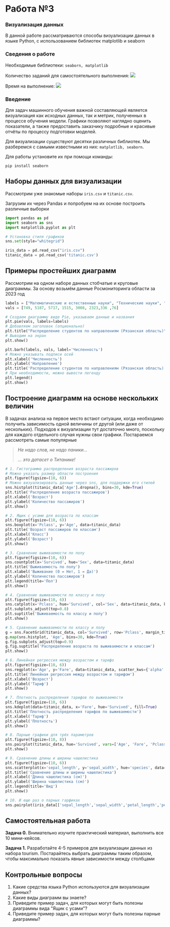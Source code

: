 # Работа №3
### Визуализация данных

В данной работе рассматриваются способы визуализации данных в языке Python, с использованием библиотек matplotlib и seaborn
### Сведения о работе

Необходимые библиотеки: `seaborn, matplotlib`

Количество заданий для самостоятельного выполнения: ![](https://img.shields.io/badge/1%20задание-red)

Время на выполнение: ![](https://img.shields.io/badge/90-минут-blue)

### Введение
Для задач машинного обучения важной составляющей является визуализация как исходных данных, так и метрик, полученных в процессе обучения модели. Графики позволяют наглядно оценить показатели, а также предоставить заказчику подробные и красивые отчёты по процессу подготовки моделей.

Для визуализации существуют десятки различных библиотек. Мы разберемся с самыми известными из них: ```matplotlib, seaborn```.

Для работы установите их при помощи команды:

```pip install seaborn```

## Наборы данных для визуализации

Рассмотрим уже знакомые наборы ```iris.csv``` и ```titanic.csv```.

Загрузим их через Pandas и попробуем на их основе построить различные выборки

``` python 
import pandas as pd
import seaborn as sns
import matplotlib.pyplot as plt

# Установка стиля графиков
sns.set(style="whitegrid")
```

``` python
iris_data = pd.read_csv("iris.csv")
titanic_data = pd.read_csv('titanic.csv')
```

## Примеры простейших диаграмм

Рассмотрим на одном наборе данных стобчатые и круговые диаграммы. За основу возьмём данные Росмониторинга области за 2023 год

``` python
labels = ["Математические и естественные науки", "Технические науки", "Здравоохранение", "Сельское хозяйство", "Науки об обществе", "Педагогические науки", "Гуманитарные науки", "Искусство и культура"]
vals = [749, 5187, 5717, 1515, 3008, 2323,336 ,76]
```

``` python
# Создаем диаграмму виде Pie, указываем данные и названия
plt.pie(vals, labels=labels)
# Добавляем заголовок (опционально)
plt.title("Распределение студентов по направлениям (Рязанская область)")
# Выводим на экран
plt.show()
```

``` python
plt.barh(labels, vals, label='Численность')
# Можно указывать подписи осей
plt.xlabel('Численность')
plt.ylabel('Направление')
plt.title('Распределение студентов по направлениям (Рязанская область)')
# При необходимости, можно вывести легенду
plt.legend()
plt.show()
```

## Построение диаграмм на основе нескольких величин
В задачах анализа на первое место встают ситуации, когда необходимо получить зависимость одной величины от другой (или даже от нескольких). Подходов к визуализации тут достаточно много, поскольку для каждого отдельного случая нужны свои графики. Постараемся рассмотреть самые популярные


> *Не надо слов, не надо паники...*
>
> *... это датасет о Титанике!*



``` python
# 1. Гистограмма распределения возраста пассажиров
# Можно указать размер области построения
plt.figure(figsize=(10, 6))
# Можно визуализировать данные через sns, для поддержки его стилей
sns.histplot(titanic_data['Age'].dropna(), bins=30, kde=True)
plt.title('Распределение возраста пассажиров')
plt.xlabel('Возраст')
plt.ylabel('Количество пассажиров')
plt.show()
```

``` python
# 2. Ящик с усами для возраста по классам
plt.figure(figsize=(10, 6))
sns.boxplot(x='Pclass', y='Age', data=titanic_data)
plt.title('Возраст пассажиров по классам')
plt.xlabel('Класс')
plt.ylabel('Возраст')
plt.show()
```

``` python
# 3. Сравнение выживаемости по полу
plt.figure(figsize=(10, 6))
sns.countplot(x='Survived', hue='Sex', data=titanic_data)
plt.title('Выживаемость по полу')
plt.xlabel('Выживание (0 = Нет, 1 = Да)')
plt.ylabel('Количество пассажиров')
plt.legend(title='Пол')
plt.show()
```

``` python
# 4. Сравнение выживаемости по классу и полу
plt.figure(figsize=(10, 6))
sns.catplot(x='Pclass', hue='Survived', col='Sex', data=titanic_data, kind='count', height=5, aspect=0.7)
plt.subplots_adjust(top=0.8)
plt.suptitle('Выживаемость по классу и полу')
plt.show()
```

``` python
# 5. Сравнение выживаемости по классу и полу
g = sns.FacetGrid(titanic_data, col='Survived', row='Pclass', margin_titles=True)
g.map(sns.histplot, 'Age', bins=30, kde=True)
g.fig.subplots_adjust(top=0.9)
g.fig.suptitle('Распределение возраста по выживаемости и классам')
plt.show()
```

``` python
# 6. Линейная регрессия между возрастом и тарифо
plt.figure(figsize=(10, 6))
sns.regplot(x='Age', y='Fare', data=titanic_data, scatter_kws={'alpha':0.5})
plt.title('Линейная регрессия между возрастом и тарифом')
plt.xlabel('Возраст')
plt.ylabel('Тариф')
plt.show()
```

``` python
# 7. Плотность распределения тарифов по выживаемости
plt.figure(figsize=(10, 6))
sns.kdeplot(data=titanic_data, x='Fare', hue='Survived', fill=True)
plt.title('Плотность распределения тарифов по выживаемости')
plt.xlabel('Тариф')
plt.ylabel('Плотность')
plt.show()
```

``` python
# 8. Парные графики для трёх параметров
plt.figure(figsize=(10, 8))
sns.pairplot(titanic_data, hue='Survived', vars=['Age', 'Fare', 'Pclass'])
plt.show()
```


``` python
# 9. Сравнение длины и ширины чашелистика
plt.figure(figsize=(10, 6))
sns.scatterplot(x='sepal_length', y='sepal_width', hue='species', data=iris_data, palette='Set1')
plt.title('Сравнение длины и ширины чашелистика')
plt.xlabel('Длина чашелистика (см)')
plt.ylabel('Ширина чашелистика (см)')
plt.legend(title='Вид')
plt.show()
```

``` python
# 10. И еще раз о парных гарфиках
sns.pairplot(iris_data[['sepal_length','sepal_width','petal_length','petal_width','species']], hue = 'species', palette='Set1')
```


## Самостоятельная работа
**Задача 0.** Внимательно изучите практический материал, выполнить все 10 мини-кейсов.

**Задача 1.** Разработайте 4-5 примеров для визуализации данных из набора tourism. Постарайтесь выбрать диаграммы таким образом, чтобы максимально показать явные зависимости между столбцами

## Контрольные вопросы
1. Какие средства языка Python используются для визуализации данных?
2. Какие виды диаграмм вы знаете?
3. Приведите пример задач, для которых могут быть полезны диаграммы вида "Ящик с усами"?
4. Приведите пример задач, для которых могут быть полезны парные диаграммы?
